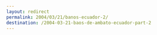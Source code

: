 ```yaml
---
layout: redirect
permalink: 2004/03/21/banos-ecuador-2/
destination: /2004-03-21-baos-de-ambato-ecuador-part-2
---
```

